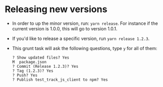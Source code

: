 # Releasing new versions

- In order to up the minor version, run: `yarn release`. For instance if the current version is 1.0.0, this will go to version 1.0.1.
- If you'd like to release a specific version, run `yarn release 1.2.3`.
- This grunt task will ask the following questions, type `y` for all of them:

  ```
  ? Show updated files? Yes
  M  package.json
  ? Commit (Release 1.2.3)? Yes
  ? Tag (1.2.3)? Yes
  ? Push? Yes
  ? Publish test_track_js_client to npm? Yes
  ```
